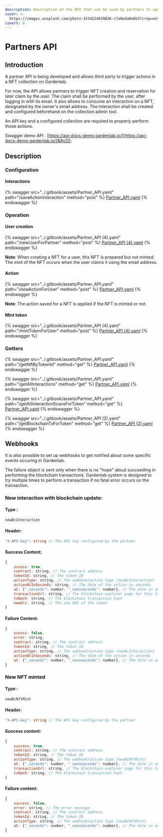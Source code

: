 ```yaml
---
description: Description of the API that can be used by partners to update the NFT
cover: >-
  https://images.unsplash.com/photo-1534224039826-c7a0eda0e6b3?crop=entropy&cs=srgb&fm=jpg&ixid=M3wxOTcwMjR8MHwxfHNlYXJjaHwyfHxjb25uZWN0aW9ufGVufDB8fHx8MTY4ODIzODgxOHww&ixlib=rb-4.0.3&q=85
coverY: 0
---
```


# Partners API

## Introduction

A partner API is being developed and allows third party to trigger actions in a NFT collection on Gardenlab.&#x20;

For now, the API allows partners to trigger NFT creation and reservation for later claim by the user. The claim shall be performed by the user, after logging in with its email. It also allows to consume an interaction on a NFT, designated by the owner's email address. The interaction shall be created and configured beforehand on the collection admin tool.

An API key and a configured collection are required to properly perform those actions.

Swagger demo API : [https://api-docs-demo.gardenlab.io/](https://api-docs-demo.gardenlab.io/)&#x20;

## Description

### Configuration

#### Interactions

{% swagger src="../.gitbook/assets/Partner_API.yaml" path="/saveActionInteraction" method="post" %}
[Partner_API.yaml](../.gitbook/assets/Partner_API.yaml)
{% endswagger %}

### Operation

#### User creation

{% swagger src="../.gitbook/assets/Partner_API (4).yaml" path="/newUserForPartner" method="post" %}
[Partner_API (4).yaml](<../.gitbook/assets/Partner_API (4).yaml>)
{% endswagger %}

**Note**: When creating a NFT for a user, this NFT is prepared but not minted. The mint of the NFT occurs when the user claims it using the email address.

#### Action

{% swagger src="../.gitbook/assets/Partner_API.yaml" path="/newActionForUser" method="post" %}
[Partner_API.yaml](../.gitbook/assets/Partner_API.yaml)
{% endswagger %}

**Note**: The action saved for a NFT is applied if the NFT is minted or not.

#### Mint token

{% swagger src="../.gitbook/assets/Partner_API (4).yaml" path="/mintTokenForUser" method="post" %}
[Partner_API (4).yaml](<../.gitbook/assets/Partner_API (4).yaml>)
{% endswagger %}

### Getters

{% swagger src="../.gitbook/assets/Partner_API.yaml" path="/getNftByTokenId" method="get" %}
[Partner_API.yaml](../.gitbook/assets/Partner_API.yaml)
{% endswagger %}

{% swagger src="../.gitbook/assets/Partner_API.yaml" path="/getAllInteractions" method="get" %}
[Partner_API.yaml](../.gitbook/assets/Partner_API.yaml)
{% endswagger %}

{% swagger src="../.gitbook/assets/Partner_API.yaml" path="/getAllInteractionScansForToken" method="get" %}
[Partner_API.yaml](../.gitbook/assets/Partner_API.yaml)
{% endswagger %}

{% swagger src="../.gitbook/assets/Partner_API (2).yaml" path="/getBlockchainTxForToken" method="get" %}
[Partner_API (2).yaml](<../.gitbook/assets/Partner_API (2).yaml>)
{% endswagger %}



## Webhooks

It is also possible to set up webhooks to get notified about some specific events occuring in Gardenlab.

The failure object is sent only when there is no "hope" about succeeding in performing the blockchain transactions. Gardenlab system is designed to try multiple times to perform a transaction if no fatal error occurs on the transaction.

### New interaction with blockchain update:

#### Type :&#x20;

```typescript
newBcInteraction
```

#### Header:

```typescript
"X-API-key": string // The API key configured by the partner
```

#### Success Content:

```javascript
{
    sucess: true,
    contract: string, // The contract address
    tokenId: string, // The token ID
    actionType: string, // The webhook/action type (newBcInteraction)
    actionAtInSeconds: string, // The date of the action in seconds
    at: {"_seconds": number, "_nanoseconds": number}, // The date in an object
    transactionUrl: string, // The blockchain explorer page for this transaction
    txHash: string, // The blockchain transaction hash
    newUri: string, // The new URI of the token
}
```

#### &#x20;Failure Content:

```javascript
{
    sucess: false,
    error: string,
    contract: string, // The contract address
    tokenId: string, // The token ID
    actionType: string, // The webhook/action type (newBcInteraction)
    actionAtInSeconds: string, // The date of the action in seconds
    at: {"_seconds": number, "_nanoseconds": number}, // The date in an object
}
```

###

### New NFT minted

#### Type :&#x20;

```typescript
newBcNftMint
```

#### Header:

```typescript
"X-API-key": string // The API key configured by the partner
```

#### Success content:

```javascript
{
    success: true,
    contract: string, // The contract address
    tokenId: string, // The token ID
    actionType: string, // The webhook/action type (newBcNftMint)
    at: {"_seconds": number, "_nanoseconds": number}, // The date in an object
    transactionUrl: string, // The blockchain explorer page for this transaction
    txHash: string, // The blockchain transaction hash
}
```

#### Failure content:

```javascript
{
    success: false,
    error: string, // The error message
    contract: string, // The contract address
    tokenId: string, // The token ID
    actionType: string, // The webhook/action type (newBcNftMint)
    at: {"_seconds": number, "_nanoseconds": number}, // The date in an object
}
```

